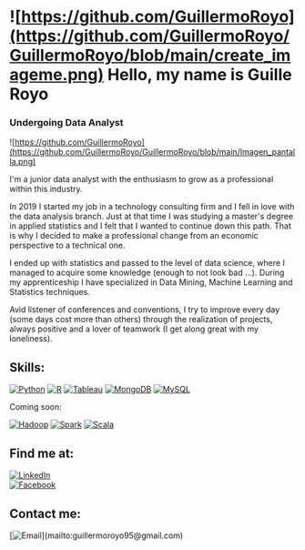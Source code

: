 # ![https://github.com/GuillermoRoyo](https://github.com/GuillermoRoyo/GuillermoRoyo/blob/main/create_imageme.png) Hello, my name is Guille Royo
### Undergoing Data Analyst

![https://github.com/GuillermoRoyo](https://github.com/GuillermoRoyo/GuillermoRoyo/blob/main/Imagen_pantalla.png)

I'm a junior data analyst with the enthusiasm to grow as a professional within this industry.

In 2019 I started my job in a technology consulting firm and I fell in love with the data analysis branch. Just at that time I was studying a master's degree in applied statistics and I felt that I wanted to continue down this path. That is why I decided to make a professional change from an economic perspective to a technical one.

I ended up with statistics and passed to the level of data science, where I managed to acquire some knowledge (enough to not look bad ...). During my apprenticeship I have specialized in Data Mining, Machine Learning and Statistics techniques.

Avid listener of conferences and conventions, I try to improve every day (some days cost more than others) through the realization of projects, always positive and a lover of teamwork (I get along great with my loneliness).

## Skills:
[![Python](https://img.shields.io/badge/Python-yellow?style=for-the-badge&logo=python&logoColor=yellow&labelColor=black)]()
[![R](https://img.shields.io/badge/R-blue?style=for-the-badge&logo=R&logoColor=blue&labelColor=black)]()
[![Tableau](https://img.shields.io/badge/Tableau-Tableau?style=for-the-badge&logo=Tableau&logoColor=white&labelColor=101010)]()
[![MongoDB](https://img.shields.io/badge/MongoDB-47A248?style=for-the-badge&logo=mongodb&logoColor=white&labelColor=101010)]()
[![MySQL](https://img.shields.io/badge/MySQL-4479A1?style=for-the-badge&logo=mysql&logoColor=white&labelColor=101010)]()

Coming soon:

[![Hadoop](https://img.shields.io/badge/Hadoop-yellow?style=for-the-badge&logo=Hadoop&logoColor=white&labelColor=101010)]()
[![Spark](https://img.shields.io/badge/Spark-yellow?style=for-the-badge&logo=Spark&logoColor=white&labelColor=101010)]()
[![Scala](https://img.shields.io/badge/Scala-Scala?style=for-the-badge&logo=Scala&logoColor=white&labelColor=101010)]()

## Find me at:
[![LinkedIn](https://img.shields.io/badge/LinkedIn-Guillermo_Royo-0077B5?style=for-the-badge&logo=linkedin&logoColor=white&labelColor=101010)](https://www.linkedin.com/in/guillermo-royo-serrano/)
</br>
[![Facebook](https://img.shields.io/badge/Facebook-@guille_royo-1877F2?style=for-the-badge&logo=facebook&logoColor=white&labelColor=101010)](https://www.facebook.com/guille.royo.9)
</br>

## Contact me:
[![Email](https://img.shields.io/badge/guillermoroyo95@gmail.com-my_personal_email_(quick_response)-D14836?style=for-the-badge&logo=gmail&logoColor=white&labelColor=101010)](mailto:guillermoroyo95@gmail.com)
